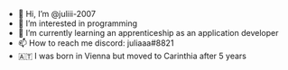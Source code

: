 - 👋 Hi, I’m @juliii-2007
- 👀 I’m interested in programming
- 🌱 I’m currently learning an apprenticeship as an application developer
- 📫 How to reach me discord: juliaaa#8821
- 🇦🇹  I was born in Vienna but moved to Carinthia after 5 years

<!---
juliii-2007/juliii-2007 is a ✨ special ✨ repository because its `README.md` (this file) appears on your GitHub profile.
You can click the Preview link to take a look at your changes.
--->
